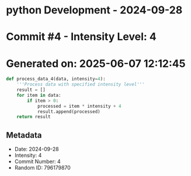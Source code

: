 ﻿# python Development - 2024-09-28
# Commit #4 - Intensity Level: 4
# Generated on: 2025-06-07 12:12:45
```python
def process_data_4(data, intensity=4):
    '''Process data with specified intensity level'''
    result = []
    for item in data:
        if item > 0:
            processed = item * intensity + 4
            result.append(processed)
    return result
```
## Metadata
- Date: 2024-09-28
- Intensity: 4
- Commit Number: 4
- Random ID: 796179870
